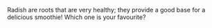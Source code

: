 Radish are roots that are very healthy; they provide a good base for a delicious smoothie! Which one is your favourite?
